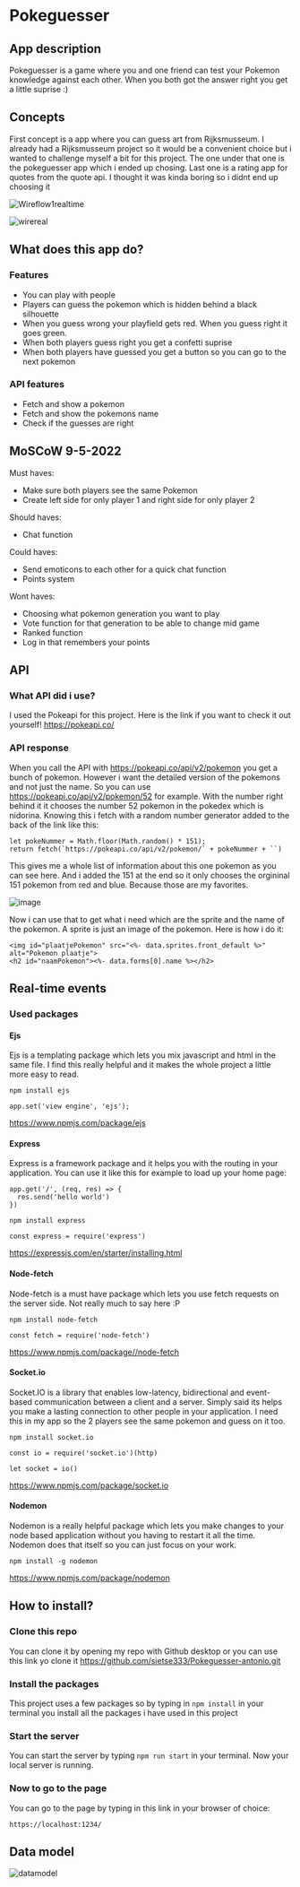 
# Pokeguesser

## App description

Pokeguesser is a game where you and one friend can test your Pokemon knowledge against each other. When you both got the answer right you get a little suprise :)

## Concepts

First concept is a app where you can guess art from Rijksmusseum. I already had a Rijksmusseum project so it would be a convenient choice but i wanted to challenge myself a bit for this project. The one under that one is the pokeguesser app which i ended up chosing. Last one is a rating app for quotes from the quote api. I thought it was kinda boring so i didnt end up choosing it

![Wireflow1realtime](https://user-images.githubusercontent.com/43068118/165269342-7473c453-d7a2-4b18-8f07-dab593e3d488.jpg)

![wirereal](https://user-images.githubusercontent.com/43068118/165269323-a2a5b1ef-ebcb-4627-8fe6-ba7eeb580fd1.png)

## What does this app do?

### Features

- You can play with people
- Players can guess the pokemon which is hidden behind a black silhouette
- When you guess wrong your playfield gets red. When you guess right it goes green.
- When both players guess right you get a confetti suprise
- When both players have guessed you get a button so you can go to the next pokemon

### API features

- Fetch and show a pokemon
- Fetch and show the pokemons name
- Check if the guesses are right

## MoSCoW 9-5-2022

Must haves:
- Make sure both players see the same Pokemon
- Create left side for only player 1 and right side for only player 2

Should haves:
- Chat function

Could haves:
- Send emoticons to each other for a quick chat function
- Points system

Wont haves:
- Choosing what pokemon generation you want to play
- Vote function for that generation to be able to change mid game
- Ranked function
- Log in that remembers your points

## API

### What API did i use?

I used the Pokeapi for this project. Here is the link if you want to check it out yourself! https://pokeapi.co/

### API response

When you call the API with https://pokeapi.co/api/v2/pokemon you get a bunch of pokemon. However i want the detailed version of the pokemons and not just the name. So you can use https://pokeapi.co/api/v2/pokemon/52 for example. With the number right behind it it chooses the number 52 pokemon in the pokedex which is nidorina. Knowing this i fetch with a random number generator added to the back of the link like this:

```
let pokeNummer = Math.floor(Math.random() * 151);
return fetch(`https://pokeapi.co/api/v2/pokemon/` + pokeNummer + ``)
```

This gives me a whole list of information about this one pokemon as you can see here. And i added the 151 at the end so it only chooses the orgininal 151 pokemon from red and blue. Because those are my favorites.


![image](https://user-images.githubusercontent.com/43068118/167409208-2070b072-d204-4421-86c2-0a3548ace2a8.png)


Now i can use that to get what i need which are the sprite and the name of the pokemon. A sprite is just an image of the pokemon. Here is how i do it:

```
<img id="plaatjePokemon" src="<%- data.sprites.front_default %>" alt="Pokemon plaatje">
<h2 id="naamPokemon"><%- data.forms[0].name %></h2>
```

## Real-time events



### Used packages

#### Ejs

Ejs is a templating package which lets you mix javascript and html in the same file. I find this really helpful and it makes the whole project a little more easy to read. 

```
npm install ejs
```
```
app.set('view engine', 'ejs');
```

https://www.npmjs.com/package/ejs

#### Express

Express is a framework package and it helps you with the routing in your application. You can use it like this for example to load up your home page:
```
app.get('/', (req, res) => {
  res.send('hello world')
})
```
```
npm install express
```
```
const express = require('express')
```

https://expressjs.com/en/starter/installing.html

#### Node-fetch

Node-fetch is a must have package which lets you use fetch requests on the server side. Not really much to say here :P

```
npm install node-fetch
```
```
const fetch = require('node-fetch')
```

https://www.npmjs.com/package//node-fetch

#### Socket.io

Socket.IO is a library that enables low-latency, bidirectional and event-based communication between a client and a server. Simply said its helps you make a lasting connection to other people in your application. I need this in my app so the 2 players see the same pokemon and guess on it too.

```
npm install socket.io
```
```
const io = require('socket.io')(http)
```
```
let socket = io()
```

https://www.npmjs.com/package/socket.io

#### Nodemon

Nodemon is a really helpful package which lets you make changes to your node based application without you having to restart it all the time. Nodemon does that itself so you can just focus on your work.
```
npm install -g nodemon
```
https://www.npmjs.com/package/nodemon

## How to install?

### Clone this repo

You can clone it by opening my repo with Github desktop or you can use this link yo clone it https://github.com/sietse333/Pokeguesser-antonio.git

### Install the packages

This project uses a few packages so by typing in ``` npm install ``` in your terminal you install all the packages i have used in this project

### Start the server

You can start the server by typing ``` npm run start ``` in your terminal. Now your local server is running.

### Now to go to the page

You can go to the page by typing in this link in your browser of choice:

```
https://localhost:1234/
```

## Data model

![datamodel](https://user-images.githubusercontent.com/43068118/165272617-6afd4223-867e-47fa-8d16-407d7dc80efe.jpg)
